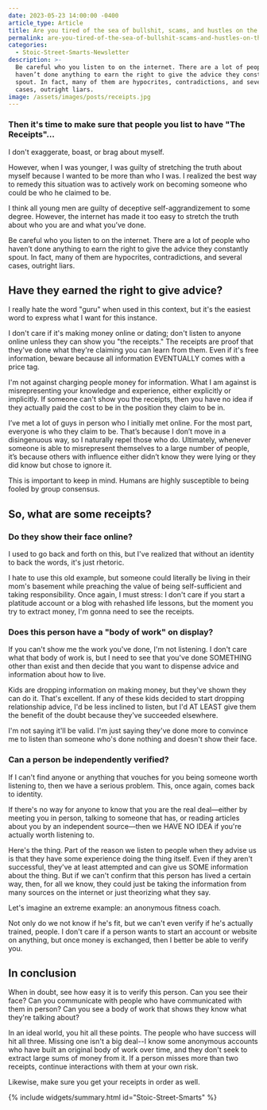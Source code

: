 ```yaml
---
date: 2023-05-23 14:00:00 -0400
article_type: Article
title: Are you tired of the sea of bullshit, scams, and hustles on the internet?
permalink: are-you-tired-of-the-sea-of-bullshit-scams-and-hustles-on-the-internet
categories:
  - Stoic-Street-Smarts-Newsletter
description: >-
  Be careful who you listen to on the internet. There are a lot of people who
  haven’t done anything to earn the right to give the advice they constantly
  spout. In fact, many of them are hypocrites, contradictions, and several
  cases, outright liars.
image: /assets/images/posts/receipts.jpg
---
```

### Then it's time to make sure that people you list to have "The Receipts"...

​I don't exaggerate, boast, or brag about myself.

However, when I was younger, I was guilty of stretching the truth about myself because I wanted to be more than who I was. I realized the best way to remedy this situation was to actively work on becoming someone who could be who he claimed to be.

I think all young men are guilty of deceptive self-aggrandizement to some degree. However, the internet has made it too easy to stretch the truth about who you are and what you’ve done.

Be careful who you listen to on the internet. There are a lot of people who haven’t done anything to earn the right to give the advice they constantly spout. In fact, many of them are hypocrites, contradictions, and several cases, outright liars.

## Have they earned the right to give advice?

I really hate the word "guru" when used in this context, but it's the easiest word to express what I want for this instance.

I don't care if it's making money online or dating; don't listen to anyone online unless they can show you "the receipts." The receipts are proof that they've done what they're claiming you can learn from them. Even if it's free information, beware because all information EVENTUALLY comes with a price tag.

I'm not against charging people money for information. What I am against is misrepresenting your knowledge and experience, either explicitly or implicitly. If someone can't show you the receipts, then you have no idea if they actually paid the cost to be in the position they claim to be in.

I’ve met a lot of guys in person who I initially met online. For the most part, everyone is who they claim to be. That’s because I don’t move in a disingenuous way, so I naturally repel those who do. Ultimately, whenever someone is able to misrepresent themselves to a large number of people, it’s because others with influence either didn’t know they were lying or they did know but chose to ignore it.

This is important to keep in mind. Humans are highly susceptible to being fooled by group consensus.

## So, what are some receipts?

### **Do they show their face online?**

I used to go back and forth on this, but I've realized that without an identity to back the words, it's just rhetoric.

I hate to use this old example, but someone could literally be living in their mom's basement while preaching the value of being self-sufficient and taking responsibility. Once again, I must stress: I don't care if you start a platitude account or a blog with rehashed life lessons, but the moment you try to extract money, I'm gonna need to see the receipts.

### **Does this person have a "body of work" on display?**

If you can't show me the work you've done, I'm not listening. I don't care what that body of work is, but I need to see that you've done SOMETHING other than exist and then decide that you want to dispense advice and information about how to live.

Kids are dropping information on making money, but they've shown they can do it. That's excellent. If any of these kids decided to start dropping relationship advice, I'd be less inclined to listen, but I'd AT LEAST give them the benefit of the doubt because they've succeeded elsewhere.

I'm not saying it'll be valid. I'm just saying they've done more to convince me to listen than someone who's done nothing and doesn't show their face.

### **Can a person be independently verified?**

If I can't find anyone or anything that vouches for you being someone worth listening to, then we have a serious problem. This, once again, comes back to identity.

If there's no way for anyone to know that you are the real deal—either by meeting you in person, talking to someone that has, or reading articles about you by an independent source—then we HAVE NO IDEA if you're actually worth listening to.

Here's the thing. Part of the reason we listen to people when they advise us is that they have some experience doing the thing itself. Even if they aren't successful, they've at least attempted and can give us SOME information about the thing. But if we can't confirm that this person has lived a certain way, then, for all we know, they could just be taking the information from many sources on the internet or just theorizing what they say.

Let's imagine an extreme example: an anonymous fitness coach.

Not only do we not know if he's fit, but we can't even verify if he's actually trained, people. I don't care if a person wants to start an account or website on anything, but once money is exchanged, then I better be able to verify you.

## In conclusion

When in doubt, see how easy it is to verify this person. Can you see their face? Can you communicate with people who have communicated with them in person? Can you see a body of work that shows they know what they're talking about?

In an ideal world, you hit all these points. The people who have success will hit all three. Missing one isn't a big deal--I know some anonymous accounts who have built an original body of work over time, and they don't seek to extract large sums of money from it. If a person misses more than two receipts, continue interactions with them at your own risk.

Likewise, make sure you get your receipts in order as well.

{% include widgets/summary.html id="Stoic-Street-Smarts" %}